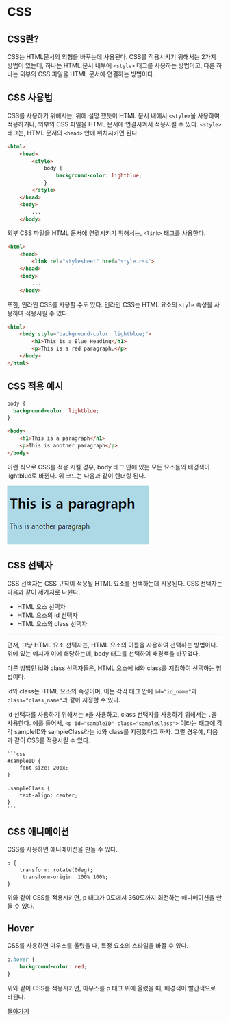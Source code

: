 # CSS

## CSS란?

CSS는 HTML문서의 외형을 바꾸는데 사용된다.
CSS를 적용시키기 위해서는 2가지 방법이 있는데, 하나는 HTML 문서 내부에 `<style>` 태그를 사용하는 방법이고, 다른 하나는 외부의 CSS 파일을 HTML 문서에 연결하는 방법이다.

## CSS 사용법
CSS를 사용하기 위해서는, 위에 설명 했듯이 HTML 문서 내에서 `<style>`울 사용하여 적용하거나, 외부의 CSS 파일을 HTML 문서에 연결시켜서 적용시킬 수 있다.
`<style>` 태그는, HTML 문서의 `<head>` 안에 위치시키면 된다.
```html
<html>
    <head>
        <style>
            body {
                background-color: lightblue;
            }
        </style>
    </head>
    <body>
        ...
    </body>
```

외부 CSS 파일을 HTML 문서에 연결시키기 위해서는, `<link>` 태그를 사용한다.
```html
<html>
    <head>
        <link rel="stylesheet" href="style.css">
    </head>
    <body>
        ...
    </body>
```

또한, 인라인 CSS를 사용할 수도 있다. 인라인 CSS는 HTML 요소의 `style` 속성을 사용하여 적용시킬 수 있다.
```html
<html>
    <body style="background-color: lightblue;">
        <h1>This is a Blue Heading</h1>
        <p>This is a red paragraph.</p>
    </body>
</html>
```

## CSS 적용 예시

```css
body {
  background-color: lightblue;
}
```

```html
<body>
    <h1>This is a paragraph</h1>
    <p>This is another paragraph</p>
</body>
```

이런 식으로 CSS를 적용 시킬 경우, body 태그 안에 있는 모든 요소들의 배경색이 lightblue로 바뀐다.
위 코드는 다음과 같이 렌더링 된다.

![1689349266614](image/css/1689349266614.png)


## CSS 선택자
CSS 선택자는 CSS 규칙이 적용될 HTML 요소를 선택하는데 사용된다.
CSS 선택자는 다음과 같이 세가지로 나뉜다.

- HTML 요소 선택자
- HTML 요소의 id 선택자
- HTML 요소의 class 선택자

---
먼저, 그냥 HTML 요소 선택자는, HTML 요소의 이름을 사용하여 선택하는 방법이다. 위에 있는 예시가 이에 해당하는데, body 태그를 선택하여 배경색을 바꾸었다.

다른 방법인 id와 class 선택자들은, HTML 요소에 id와 class를 지정하여 선택하는 방법이다.

id와 class는 HTML 요소의 속성이며, 이는 각각 태그 안에 `id="id_name"`과 `class="class_name"`과 같이 지정할 수 있다.

id 선택자를 사용하기 위해서는 `#`을 사용하고, class 선택자를 사용하기 위해서는 `.`을 사용한다.
예를 들어서, `<p id="sampleID" class="sampleClass">` 이라는 태그에 각각 sampleID와 sampleClass라는 id와 class를 지정했다고 하자.
그럴 경우에, 다음과 같이 CSS를 적용시킬 수 있다.
    
    ```css 
    #sampleID {
        font-size: 20px;
    }

    .sampleClass {
        text-align: center;
    }
    ```

## CSS 애니메이션

CSS를 사용하면 애니메이션을 만들 수 있다.

```
p {
    transform: rotate(0deg);
     transform-origin: 100% 100%;
}
```

위와 같이 CSS를 적용시키면, p 태그가 0도에서 360도까지 회전하는 애니메이션을 만들 수 있다.


## Hover

CSS를 사용하면 마우스를 올렸을 때, 특정 요소의 스타일을 바꿀 수 있다.

```css
p:hover {
    background-color: red;
}
```

위와 같이 CSS를 적용시키면, 마우스를 p 태그 위에 올렸을 때, 배경색이 빨간색으로 바뀐다.


[돌아가기](/README.md)
